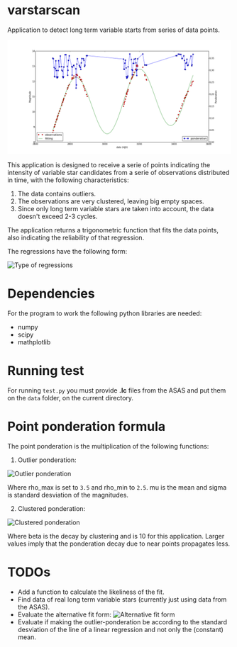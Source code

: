 # varstarscan

Application to detect long term variable starts from series of data points.

![Example fit](img/best_fit_ever.png)

This application is designed to receive a serie of points indicating the intensity of variable star candidates from a serie of observations distributed in time, with the following characteristics:

1. The data contains outliers.
2. The observations are very clustered, leaving big empty spaces.
3. Since only long term variable stars are taken into account, the data doesn't exceed 2-3 cycles.

The application returns a trigonometric function that fits the data points, also indicating the reliability of that regression.

The regressions have the following form:

![Type of regressions](http://mathurl.com/hzxmylk.png)

# Dependencies

For the program to work the following python libraries are needed:

* numpy
* scipy
* mathplotlib

# Running test

For running `test.py` you must provide **.lc** files from the ASAS and put them on the `data` folder, on the current directory.

# Point ponderation formula

The point ponderation is the multiplication of the following functions:

1. Outlier ponderation:

  ![Outlier ponderation](http://mathurl.com/h3aqkcb.png)

  Where rho\_max is set to `3.5` and rho\_min to `2.5`.
  mu is the mean and sigma is standard desviation of the magnitudes.

2. Clustered ponderation:

![Clustered ponderation](http://www.texrendr.com/?eqn=P_i%3D%20%5Cfrac%7B1%7D%7B%5Csum_%7Bj%7De%5E%7B-%5Cbeta%20%5Cleft(%7B%7Cx_i-x_j%7C%5Cfrac%7Bn%5E2%7D%7B%5Csum_a%20%5Csum_b%20%7C%20x_a-x_b%7C%7D%7D%5Cright)%7D%7D)

Where beta is the decay by clustering and is 10 for this application. Larger values imply that the ponderation decay due to near points propagates less.

# TODOs

* Add a function to calculate the likeliness of the fit.
* Find data of real long term variable stars (currently just using data from the ASAS).
* Evaluate the alternative fit form: ![Alternative fit form](http://mathurl.com/hay7uzg.png)
* Evaluate if making the outlier-ponderation be according to the standard desviation of the line of a linear regression and not only the (constant) mean.
